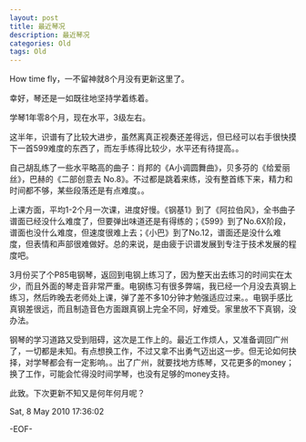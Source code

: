 ```yaml
---
layout: post
title: 最近琴况
description: 最近琴况
categories: Old
tags: Old
---
```

How time fly，一不留神就8个月没有更新这里了。

  
幸好，琴还是一如既往地坚持学着练着。

  
学琴1年零8个月，现在水平，3级左右。

  
这半年，识谱有了比较大进步，虽然离真正视奏还差得远，但已经可以右手很快摸下一首599难度的东西了，而左手练得比较少，水平还有待提高。。

  
自己胡乱练了一些水平略高的曲子：肖邦的《A小调圆舞曲》，贝多芬的《给爱丽丝》，巴赫的《二部创意去 No.8》。不过都是跳着来练，没有整首练下来，精力和时间都不够，某些段落还是有点难度。。

  
上课方面，平均1-2个月一次课，进度好慢。《钢基1》到了《阿拉伯风》，全书曲子谱面已经没什么难度了，但要弹出味道还是有得练的；《599》到了No.6X阶段，谱面也没什么难度，但速度很难上去；《小巴》到了No.12，谱面还是没什么难度，但表情和声部很难做好。总的来说，是由疲于识谱发展到专注于技术发展的程度吧。

  
3月份买了个P85电钢琴，返回到电钢上练习了，因为整天出去练习的时间实在太少，而且外面的琴走音非常严重。电钢练习有很多弊端，我已经一个月没去真钢上练习，然后昨晚去老师处上课，弹了差不多10分钟才勉强适应过来。。电钢手感比真钢差很远，而且制造音色方面跟真钢上完全不同，好难受。家里放不下真钢，没办法。

  
钢琴的学习道路又受到阻碍，这次是工作上的。最近工作烦人，又准备调回广州了，一切都是未知。有点想换工作，不过又拿不出勇气迈出这一步。但无论如何抉择，对学琴都会有一定影响。。出了广州，就要找地方练琴，又花更多的money；换了工作，可能会忙得没时间学琴，也没有足够的money支持。

  
此致。下次更新不知又是何年何月呢？

Sat, 8 May 2010 17:36:02

-EOF-